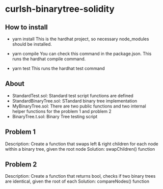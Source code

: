 # curlsh-binarytree-solidity

## How to install
- yarn install
This is the hardhat project, so necessary node_modules should be installed.

- yarn compile
You can check this command in the package.json. This runs the hardhat compile command.

- yarn test
This runs the hardhat test command

## About
- StandardTest.sol: Standard test script functions are defined
- StandardBinaryTree.sol: STandard binary tree implementation
- MyBinaryTree.sol: There are two public functions and two internal helper functions for the problem 1 and problem 2
- BinaryTree.t.sol: Binary Tree testing script

## Problem 1
Description: Create a function that swaps left & right children for each node within a binary tree, given the root node
Solution: swapChildren() function

## Problem 2
Description: Create a function that returns bool, checks if two binary trees are identical, given the root of each
Solution: compareNodes() function